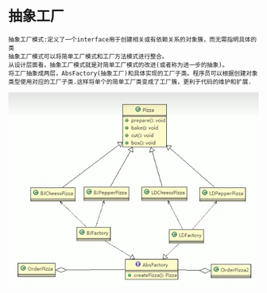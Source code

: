 # 抽象工厂
    抽象工厂模式:定义了一个interface用于创建相关或有依赖关系的对象簇，而无需指明具体的类
    抽象工厂模式可以将简单工厂模式和工厂方法模式进行整合。
    从设计层面看，抽象工厂模式就是对简单工厂模式的改进(或者称为进一步的抽象)。
    将工厂抽象成两层，AbsFactory(抽象工厂)和具体实现的工厂子类。程序员可以根据创建对象类型使用对应的工厂子类.这样将单个的简单工厂类变成了工厂簇，更利于代码的维护和扩展.

![img.png](img.png)